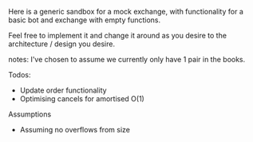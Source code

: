 Here is a generic sandbox for a mock exchange, with functionality for a basic bot and exchange with empty functions.

Feel free to implement it and change it around as you desire to the architecture / design you desire.

notes:
I've chosen to assume we currently only have 1 pair in the books.

Todos:
- Update order functionality
- Optimising cancels for amortised O(1)

Assumptions
- Assuming no overflows from size
